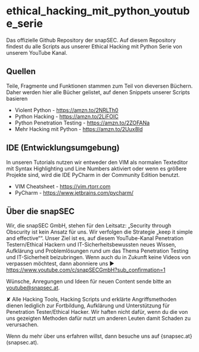 # ethical_hacking_mit_python_youtube_serie
Das offizielle Github Repository der snapSEC. Auf diesem Repository findest du alle Scripts aus unserer Ethical Hacking mit Python Serie von unserem YouTube Kanal.

## Quellen
Teile, Fragmente und Funktionen stammen zum Teil von dieversen Büchern. Daher werden hier alle Bücher gelistet, auf denen Snippets unserer Scripts basieren

- Violent Python - https://amzn.to/2NRLTh0
- Python Hacking - https://amzn.to/2LiFOIC
- Python Penetration Testing - https://amzn.to/2ZOFANa
- Mehr Hacking mit Python - https://amzn.to/2Uux8ld

## IDE (Entwicklungsumgebung)

In unseren Tutorials nutzen wir entweder den VIM als normalen Texteditor mit Syntax Highlighting und Line Numbers aktiviert oder wenn es größere Projekte sind, wird die IDE PyCharm in der Community Edition benutzt. 

- VIM Cheatsheet - https://vim.rtorr.com
- PyCharm - https://www.jetbrains.com/pycharm/

## Über die snapSEC

Wir, die snapSEC GmbH, stehen für den Leitsatz: „Security through Obscurity ist kein Ansatz für uns. Wir verfolgen die Strategie „keep it simple and effective““. Unser Ziel ist es, auf diesem YouTube-Kanal Penetration Testern/Ethical Hackern und IT-Sicherheitsbewussten neues Wissen, Aufklärung und Problemlösungen rund um das Thema Penetration Testing und IT-Sicherheit beizubringen. Wenn auch du in Zukunft keine Videos von verpassen möchtest, dann abonniere uns ► 
https://www.youtube.com/c/snapSECGmbH?sub_confirmation=1

Wünsche, Anregungen und Ideen für neuen Content sende bitte an youtube@snapsec.at.

✘ Alle Hacking Tools, Hacking Scripts und erklärte Angriffsmethoden dienen lediglich zur Fortbildung, Aufklärung und Unterstützung für Penetration Tester/Ethical Hacker. Wir haften nicht dafür, wenn du die von uns gezeigten Methoden dafür nutzt um anderen Leuten damit Schaden zu verursachen.

Wenn du mehr über uns erfahren willst, dann besuche uns auf {snapsec.at}(snapsec.at).
